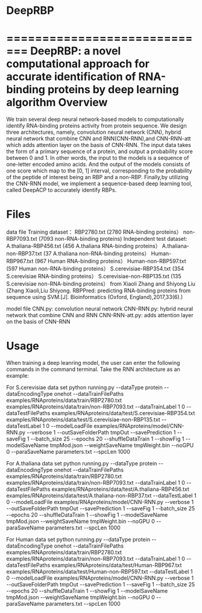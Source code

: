 # DeepRBP
=============================
DeepRBP: a novel computational approach for accurate identification of RNA-binding proteins by deep learning algorithm
Overview
==============================
We train several deep neural network-based models to computationally identify RNA-binding proteins activity from protein sequence. We design three architectures, namely, convolution neural network (CNN), hybrid neural network that combine CNN and RNN(CNN-RNN),and CNN-RNN-att which adds attention layer on the basis of CNN-RNN. The input data takes the form of a primary sequence of a protein, and output a probability score between 0 and 1. In other words, the input to the models is a sequence of one-letter encoded amino acids. And the output of the models consists of one score which map to the [0, 1] interval, corresponding to the probability of the peptide of interest being an RBP and a non-RBP. Finally,by utilizing the CNN-RNN model, we implement a sequence-based deep learning tool, called DeepACP to accurately identify RBPs.

Files
================================
data file
Training dataset：       RBP2780.txt     (2780 RNA-binding proteins） 
                         non-RBP7093.txt (7093 non-RNA-binding proteins)
Independent test dataset:
A.thaliana-RBP456.txt       (456 A.thaliana RNA-binding proteins） 
A.thaliana-non-RBP37.txt    (37 A.thaliana non-RNA-binding proteins） 
Human-RBP967.txt            (967 Human RNA-binding proteins） 
Human-non-RBP597.txt        (597 Human non-RNA-binding proteins） 
S.cerevisiae-RBP354.txt     (354 S.cerevisiae RNA-binding proteins） 
S.cerevisiae-non-RBP135.txt (135 S.cerevisiae non-RNA-binding proteins）
from Xiaoli Zhang and Shiyong Liu (Zhang Xiaoli,Liu Shiyong. RBPPred: predicting RNA-binding proteins from sequence using SVM.[J]. Bioinformatics (Oxford, England),2017,33(6).)

model file
CNN.py: convolution neural network
CNN-RNN.py: hybrid neural network that combine CNN and RNN
CNN-RNN-att.py: adds attention layer on the basis of CNN-RNN

Usage
=================================
When training a deep leanring model, the user can enter the following commands in the command terminal. Take the RNN architecture as an example:  

For S.cerevisiae data set
python running.py --dataType protein --dataEncodingType onehot --dataTrainFilePaths examples/RNAproteins/data/train/RBP2780.txt examples/RNAproteins/data/train/non-RBP7093.txt --dataTrainLabel 1 0 --dataTestFilePaths examples/RNAproteins/data/test/S.cerevisiae-RBP354.txt examples/RNAproteins/data/test/S.cerevisiae-non-RBP135.txt --dataTestLabel 1 0 --modelLoadFile examples/RNAproteins/model/CNN-RNN.py  --verbose 1 --outSaveFolderPath tmpOut --savePrediction 1 --saveFig 1 --batch_size 25 --epochs 20 --shuffleDataTrain 1 --showFig 1 --modelSaveName tmpMod.json --weightSaveName tmpWeight.bin --noGPU 0 --paraSaveName parameters.txt --spcLen 1000

For A.thaliana data set
python running.py --dataType protein --dataEncodingType onehot --dataTrainFilePaths examples/RNAproteins/data/train/RBP2780.txt examples/RNAproteins/data/train/non-RBP7093.txt --dataTrainLabel 1 0 --dataTestFilePaths examples/RNAproteins/data/test/A.thaliana-RBP456.txt examples/RNAproteins/data/test/A.thaliana-non-RBP37.txt --dataTestLabel 1 0 --modelLoadFile examples/RNAproteins/model/CNN-RNN.py  --verbose 1 --outSaveFolderPath tmpOut --savePrediction 1 --saveFig 1 --batch_size 25 --epochs 20 --shuffleDataTrain 1 --showFig 1 --modelSaveName tmpMod.json --weightSaveName tmpWeight.bin --noGPU 0 --paraSaveName parameters.txt --spcLen 1000

For Human data set
python running.py --dataType protein --dataEncodingType onehot --dataTrainFilePaths examples/RNAproteins/data/train/RBP2780.txt examples/RNAproteins/data/train/non-RBP7093.txt --dataTrainLabel 1 0 --dataTestFilePaths examples/RNAproteins/data/test/Human-RBP967.txt examples/RNAproteins/data/test/Human-non-RBP597.txt --dataTestLabel 1 0 --modelLoadFile examples/RNAproteins/model/CNN-RNN.py  --verbose 1 --outSaveFolderPath tmpOut --savePrediction 1 --saveFig 1 --batch_size 25 --epochs 20 --shuffleDataTrain 1 --showFig 1 --modelSaveName tmpMod.json --weightSaveName tmpWeight.bin --noGPU 0 --paraSaveName parameters.txt --spcLen 1000
